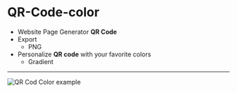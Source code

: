 # QR-Code-color

- Website Page Generator **QR Code**
- Export
    - PNG
- Personalize **QR code** with your favorite colors
    - Gradient
---
<div style="float: left; width: 500px;">
    <img src="https://cdn.discordapp.com/attachments/1094740932303261718/1112080427260321892/qrcode-color-example.gif" alt="QR Cod Color example">
</div>
